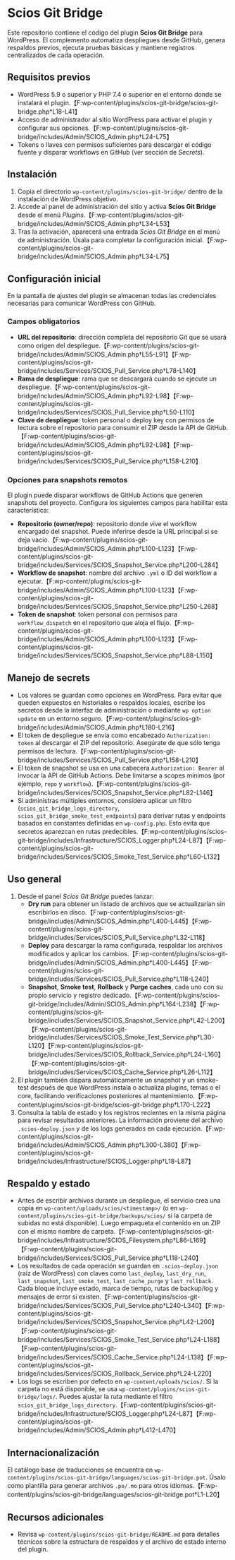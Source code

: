 # Scios Git Bridge

Este repositorio contiene el código del plugin **Scios Git Bridge** para WordPress. El complemento automatiza despliegues desde GitHub, genera respaldos previos, ejecuta pruebas básicas y mantiene registros centralizados de cada operación.

## Requisitos previos

- WordPress 5.9 o superior y PHP 7.4 o superior en el entorno donde se instalará el plugin.【F:wp-content/plugins/scios-git-bridge/scios-git-bridge.php†L18-L41】
- Acceso de administrador al sitio WordPress para activar el plugin y configurar sus opciones.【F:wp-content/plugins/scios-git-bridge/includes/Admin/SCIOS_Admin.php†L24-L75】
- Tokens o llaves con permisos suficientes para descargar el código fuente y disparar workflows en GitHub (ver sección de *Secrets*).

## Instalación

1. Copia el directorio `wp-content/plugins/scios-git-bridge/` dentro de la instalación de WordPress objetivo.
2. Accede al panel de administración del sitio y activa **Scios Git Bridge** desde el menú *Plugins*.【F:wp-content/plugins/scios-git-bridge/includes/Admin/SCIOS_Admin.php†L34-L53】
3. Tras la activación, aparecerá una entrada *Scios Git Bridge* en el menú de administración. Úsala para completar la configuración inicial.【F:wp-content/plugins/scios-git-bridge/includes/Admin/SCIOS_Admin.php†L34-L75】

## Configuración inicial

En la pantalla de ajustes del plugin se almacenan todas las credenciales necesarias para comunicar WordPress con GitHub.

### Campos obligatorios

- **URL del repositorio**: dirección completa del repositorio Git que se usará como origen del despliegue.【F:wp-content/plugins/scios-git-bridge/includes/Admin/SCIOS_Admin.php†L55-L91】【F:wp-content/plugins/scios-git-bridge/includes/Services/SCIOS_Pull_Service.php†L78-L140】
- **Rama de despliegue**: rama que se descargará cuando se ejecute un despliegue.【F:wp-content/plugins/scios-git-bridge/includes/Admin/SCIOS_Admin.php†L92-L98】【F:wp-content/plugins/scios-git-bridge/includes/Services/SCIOS_Pull_Service.php†L50-L110】
- **Clave de despliegue**: token personal o deploy key con permisos de lectura sobre el repositorio para consumir el ZIP desde la API de GitHub.【F:wp-content/plugins/scios-git-bridge/includes/Admin/SCIOS_Admin.php†L92-L98】【F:wp-content/plugins/scios-git-bridge/includes/Services/SCIOS_Pull_Service.php†L158-L210】

### Opciones para snapshots remotos

El plugin puede disparar workflows de GitHub Actions que generen snapshots del proyecto. Configura los siguientes campos para habilitar esta característica:

- **Repositorio (owner/repo)**: repositorio donde vive el workflow encargado del snapshot. Puede inferirse desde la URL principal si se deja vacío.【F:wp-content/plugins/scios-git-bridge/includes/Admin/SCIOS_Admin.php†L100-L123】【F:wp-content/plugins/scios-git-bridge/includes/Services/SCIOS_Snapshot_Service.php†L200-L284】
- **Workflow de snapshot**: nombre del archivo `.yml` o ID del workflow a ejecutar.【F:wp-content/plugins/scios-git-bridge/includes/Admin/SCIOS_Admin.php†L100-L123】【F:wp-content/plugins/scios-git-bridge/includes/Services/SCIOS_Snapshot_Service.php†L250-L268】
- **Token de snapshot**: token personal con permisos para `workflow_dispatch` en el repositorio que aloja el flujo.【F:wp-content/plugins/scios-git-bridge/includes/Admin/SCIOS_Admin.php†L100-L123】【F:wp-content/plugins/scios-git-bridge/includes/Services/SCIOS_Snapshot_Service.php†L88-L150】

## Manejo de secrets

- Los valores se guardan como opciones en WordPress. Para evitar que queden expuestos en historiales o respaldos locales, escribe los secretos desde la interfaz de administración o mediante `wp option update` en un entorno seguro.【F:wp-content/plugins/scios-git-bridge/includes/Admin/SCIOS_Admin.php†L180-L216】
- El token de despliegue se envía como encabezado `Authorization: token` al descargar el ZIP del repositorio. Asegúrate de que sólo tenga permisos de lectura.【F:wp-content/plugins/scios-git-bridge/includes/Services/SCIOS_Pull_Service.php†L158-L210】
- El token de snapshot se usa en una cabecera `Authorization: Bearer` al invocar la API de GitHub Actions. Debe limitarse a scopes mínimos (por ejemplo, `repo` y `workflow`).【F:wp-content/plugins/scios-git-bridge/includes/Services/SCIOS_Snapshot_Service.php†L82-L146】
- Si administras múltiples entornos, considera aplicar un filtro (`scios_git_bridge_logs_directory`, `scios_git_bridge_smoke_test_endpoints`) para derivar rutas y endpoints basados en constantes definidas en `wp-config.php`. Esto evita que secretos aparezcan en rutas predecibles.【F:wp-content/plugins/scios-git-bridge/includes/Infrastructure/SCIOS_Logger.php†L24-L87】【F:wp-content/plugins/scios-git-bridge/includes/Services/SCIOS_Smoke_Test_Service.php†L60-L132】

## Uso general

1. Desde el panel *Scios Git Bridge* puedes lanzar:
   - **Dry run** para obtener un listado de archivos que se actualizarían sin escribirlos en disco.【F:wp-content/plugins/scios-git-bridge/includes/Admin/SCIOS_Admin.php†L400-L445】【F:wp-content/plugins/scios-git-bridge/includes/Services/SCIOS_Pull_Service.php†L32-L118】
   - **Deploy** para descargar la rama configurada, respaldar los archivos modificados y aplicar los cambios.【F:wp-content/plugins/scios-git-bridge/includes/Admin/SCIOS_Admin.php†L400-L445】【F:wp-content/plugins/scios-git-bridge/includes/Services/SCIOS_Pull_Service.php†L118-L240】
   - **Snapshot**, **Smoke test**, **Rollback** y **Purge caches**, cada uno con su propio servicio y registro dedicado.【F:wp-content/plugins/scios-git-bridge/includes/Admin/SCIOS_Admin.php†L164-L238】【F:wp-content/plugins/scios-git-bridge/includes/Services/SCIOS_Snapshot_Service.php†L42-L200】【F:wp-content/plugins/scios-git-bridge/includes/Services/SCIOS_Smoke_Test_Service.php†L30-L120】【F:wp-content/plugins/scios-git-bridge/includes/Services/SCIOS_Rollback_Service.php†L24-L160】【F:wp-content/plugins/scios-git-bridge/includes/Services/SCIOS_Cache_Service.php†L26-L112】
2. El plugin también dispara automáticamente un snapshot y un smoke-test después de que WordPress instala o actualiza plugins, temas o el core, facilitando verificaciones posteriores al mantenimiento.【F:wp-content/plugins/scios-git-bridge/scios-git-bridge.php†L170-L222】
3. Consulta la tabla de estado y los registros recientes en la misma página para revisar resultados anteriores. La información proviene del archivo `.scios-deploy.json` y de los logs generados en cada ejecución.【F:wp-content/plugins/scios-git-bridge/includes/Admin/SCIOS_Admin.php†L300-L380】【F:wp-content/plugins/scios-git-bridge/includes/Infrastructure/SCIOS_Logger.php†L18-L87】

## Respaldo y estado

- Antes de escribir archivos durante un despliegue, el servicio crea una copia en `wp-content/uploads/scios/<timestamp>/` (o en `wp-content/plugins/scios-git-bridge/backups/scios/` si la carpeta de subidas no está disponible). Luego empaqueta el contenido en un ZIP con el mismo nombre de carpeta.【F:wp-content/plugins/scios-git-bridge/includes/Infrastructure/SCIOS_Filesystem.php†L86-L169】【F:wp-content/plugins/scios-git-bridge/includes/Services/SCIOS_Pull_Service.php†L118-L240】
- Los resultados de cada operación se guardan en `.scios-deploy.json` (raíz de WordPress) con claves como `last_deploy`, `last_dry_run`, `last_snapshot`, `last_smoke_test`, `last_cache_purge` y `last_rollback`. Cada bloque incluye estado, marca de tiempo, rutas de backup/log y mensajes de error si existen.【F:wp-content/plugins/scios-git-bridge/includes/Services/SCIOS_Pull_Service.php†L240-L340】【F:wp-content/plugins/scios-git-bridge/includes/Services/SCIOS_Snapshot_Service.php†L42-L200】【F:wp-content/plugins/scios-git-bridge/includes/Services/SCIOS_Smoke_Test_Service.php†L24-L188】【F:wp-content/plugins/scios-git-bridge/includes/Services/SCIOS_Cache_Service.php†L24-L138】【F:wp-content/plugins/scios-git-bridge/includes/Services/SCIOS_Rollback_Service.php†L24-L220】
- Los logs se escriben por defecto en `wp-content/uploads/scios/`. Si la carpeta no está disponible, se usa `wp-content/plugins/scios-git-bridge/logs/`. Puedes ajustar la ruta mediante el filtro `scios_git_bridge_logs_directory`.【F:wp-content/plugins/scios-git-bridge/includes/Infrastructure/SCIOS_Logger.php†L24-L87】【F:wp-content/plugins/scios-git-bridge/includes/Admin/SCIOS_Admin.php†L412-L470】

## Internacionalización

El catálogo base de traducciones se encuentra en `wp-content/plugins/scios-git-bridge/languages/scios-git-bridge.pot`. Úsalo como plantilla para generar archivos `.po/.mo` para otros idiomas.【F:wp-content/plugins/scios-git-bridge/languages/scios-git-bridge.pot†L1-L20】

## Recursos adicionales

- Revisa `wp-content/plugins/scios-git-bridge/README.md` para detalles técnicos sobre la estructura de respaldos y el archivo de estado interno del plugin.

